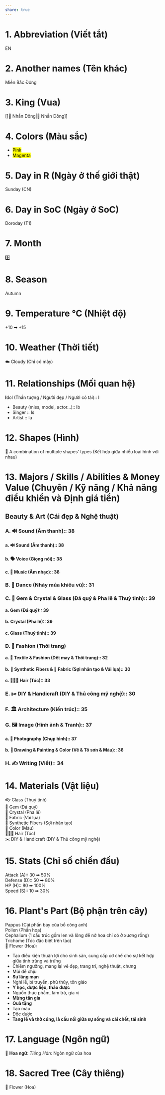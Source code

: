 ```yaml
---  
share: true  
---  
```

# 1. Abbreviation (Viết tắt)  
  
EN   
  
# 2. Another names (Tên khác)  
  
Miền Bắc Đông  
  
# 3. King (Vua)  
  
[[💜 Nhẫn Đông|💜 Nhẫn Đông]]  
  
# 4. Colors (Màu sắc)  
  
- <mark class="hltr-pink-lace">Pink</mark>  
- <mark class="hltr-pink-lace">Magenta</mark>  
  
# 5. Day in R (Ngày ở thế giới thật)  
  
Sunday (CN)  
  
# 6. Day in SoC (Ngày ở SoC)  
  
Doroday (T1)  
  
# 7. Month  
  
9️⃣  
  
# 8. Season  
  
Autumn  
  
# 9. Temperature °C (Nhiệt độ)  
  
+10 ➡ +15  
  
# 10. Weather (Thời tiết)  
  
☁️ Cloudy (Chỉ có mây)  
  
# 11. Relationships (Mối quan hệ)  
  
**I**dol (Thần tượng / Người đẹp / Người có tài):: I  
- Beauty (miss, model, actor...):: Ib  
- Singer :: Is  
- Artist :: Ia  
  
# 12. Shapes (Hình)  
  
🎵 A combination of multiple shapes' types (Kết hợp giữa nhiều loại hình với nhau)  
  
  
# 13. Majors / Skills / Abilities & Money Value (Chuyên / Kỹ năng / Khả năng điều khiển và Định giá tiền)  
  
## Beauty & Art (Cái đẹp & Nghệ thuật)  
  
### A. 🔊 Sound (Âm thanh):: 38  
  
#### a.  🔊 Sound (Âm thanh):: 38  
  
#### b. 🗣️ Voice (Giọng nói):: 38  
  
#### c. 🎵 Music (Âm nhạc):: 38  
  
### B. 💃 Dance (Nhảy múa khiêu vũ):: 31  
  
### C. 💎 Gem & Crystal & Glass (Đá quý & Pha lê & Thuỷ tinh):: 39  
  
#### a. Gem (Đá quý):: 39  
#### b. Crystal (Pha lê):: 39  
#### c. Glass (Thuỷ tinh):: 39  
  
### D. 👘 Fashion (Thời trang)  
  
#### a. 👘 Textile & Fashion (Dệt may & Thời trang):: 32  
  
#### b. 🧵 Synthetic Fibers & 🧣 Fabric (Sợi nhân tạo & Vải lụa):: 30  
  
#### c. 💇🏻‍♀ Hair (Tóc):: 33  
  
### E. ✂️ DIY & Handicraft (DIY & Thủ công mỹ nghệ):: 30  
  
### F. 🏛️ Architecture (Kiến trúc):: 35  
  
### G. 🖼️ Image (Hình ảnh & Tranh):: 37  
  
#### a. 📸 Photography (Chụp hình):: 37  
  
#### b. 🎨 Drawing & Painting & Color (Vẽ & Tô sơn & Màu):: 36  
  
### H. ✍️ Writing (Viết):: 34  
  
# 14. Materials (Vật liệu)  
  
👓 Glass (Thuỷ tinh)  
💎 Gem (Đá quý)  
💎 Crystal (Pha lê)  
🧣 Fabric (Vải lụa)  
🧵 Synthetic Fibers (Sợi nhân tạo)  
🎨 Color (Màu)  
💇🏻‍♀ Hair (Tóc)  
✂️ DIY & Handicraft (DIY & Thủ công mỹ nghệ)  
  
# 15. Stats (Chỉ số chiến đấu)  
  
Attack (A):: 30 ➡ 50%  
Defense (D):: 50 ➡ 80%  
HP (H):: 80 ➡ 100%  
Speed (S):: 10 ➡ 30%  
  
# 16. Plant's Part (Bộ phận trên cây)  
  
Pappus (Cái phần bay của bồ công anh)  
Pollen (Phấn hoa)  
Cephalium (1 cấu trúc gồm len và lông để nở hoa chỉ có ở xương rồng)  
Trichome (Tóc đặc biệt trên tảo)  
🌺 Flower (Hoa):  
- Tạo điều kiện thuận lợi cho sinh sản, cung cấp cơ chế cho sự kết hợp giữa tinh trùng và trứng  
- Chiêm ngưỡng, mang lại vẻ đẹp, trang trí, nghệ thuật, chưng  
- Mùi dễ chịu  
- **Sự lãng mạn**  
- Nghi lễ, bí truyền, phù thủy, tôn giáo  
- **Y học, dược liệu, thảo dược**   
- Nguồn thực phẩm, làm trà, gia vị  
- **Mừng tân gia**  
- **Quà tặng**  
- Tạo màu  
- Độc dược  
- **Tang lễ và thờ cúng, là cầu nối giữa sự sống và cái chết, tái sinh**  
  
# 17. Language (Ngôn ngữ)  
  
🌺 **Hoa ngữ**: *Tiếng Hàn*: Ngôn ngữ của hoa  
  
# 18. Sacred Tree (Cây thiêng)  
  
🌺 Flower (Hoa)